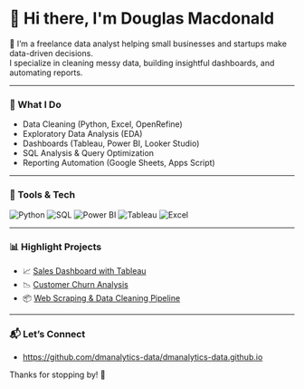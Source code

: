 # 👋 Hi there, I'm Douglas Macdonald

🎯 I’m a freelance data analyst helping small businesses and startups make data-driven decisions.  
I specialize in cleaning messy data, building insightful dashboards, and automating reports.

---

### 💼 What I Do
- Data Cleaning (Python, Excel, OpenRefine)
- Exploratory Data Analysis (EDA)
- Dashboards (Tableau, Power BI, Looker Studio)
- SQL Analysis & Query Optimization
- Reporting Automation (Google Sheets, Apps Script)

---

### 🧰 Tools & Tech
![Python](https://img.shields.io/badge/-Python-3776AB?style=flat&logo=python&logoColor=white)
![SQL](https://img.shields.io/badge/-SQL-4479A1?style=flat&logo=postgresql&logoColor=white)
![Power BI](https://img.shields.io/badge/-PowerBI-F2C811?style=flat&logo=powerbi&logoColor=black)
![Tableau](https://img.shields.io/badge/-Tableau-E97627?style=flat&logo=tableau&logoColor=white)
![Excel](https://img.shields.io/badge/-Excel-217346?style=flat&logo=microsoft-excel&logoColor=white)

---

### 📊 Highlight Projects
- 📈 [Sales Dashboard with Tableau](https://github.com/yourusername/sales-dashboard)
- 📉 [Customer Churn Analysis](https://github.com/yourusername/churn-analysis)
- 📦 [Web Scraping & Data Cleaning Pipeline](https://github.com/yourusername/webscrape-clean)

---

### 📬 Let’s Connect
- https://github.com/dmanalytics-data/dmanalytics-data.github.io

Thanks for stopping by! 🚀
